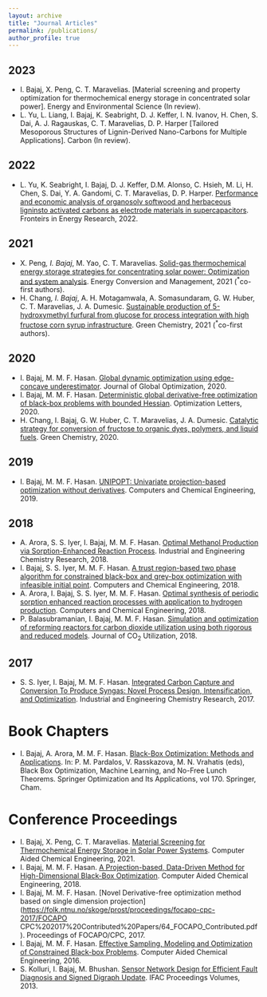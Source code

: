 ```yaml
---
layout: archive
title: "Journal Articles"
permalink: /publications/
author_profile: true
---
```


## 2023

- I. Bajaj, X. Peng, C. T. Maravelias. [Material screening and property optimization for thermochemical energy storage in concentrated solar power]. Energy and Environmental Science (In review). 
- L. Yu, L. Liang, I. Bajaj, K. Seabright, D. J. Keffer, I. N. Ivanov, H. Chen, S. Dai, A. J. Ragauskas, C. T. Maravelias, D. P. Harper [Tailored Mesoporous Structures of Lignin-Derived Nano-Carbons for Multiple Applications]. Carbon (In review). 

## 2022

- L. Yu, K. Seabright, I. Bajaj, D. J. Keffer, D.M. Alonso, C. Hsieh, M. Li, H. Chen, S. Dai, Y. A. Gandomi, C. T. Maravelias, D. P. Harper. [Performance and economic analysis of organosolv softwood and herbaceous ligninsto activated carbons as electrode materials in supercapacitors](https://www.frontiersin.org/articles/10.3389/fenrg.2022.849949/full). Fronteirs in Energy Research, 2022.

## 2021

- X. Peng<sup>*</sup>, I. Bajaj<sup>*</sup>, M. Yao, C. T. Maravelias. [Solid-gas thermochemical energy storage strategies for concentrating solar power: Optimization and system analysis](https://www.sciencedirect.com/science/article/pii/S0196890421008128). Energy Conversion and Management, 2021 (<sup>*</sup>co-first authors). 
- H. Chang<sup>*</sup>, I. Bajaj<sup>*</sup>, A. H. Motagamwala, A. Somasundaram, G. W. Huber, C. T. Maravelias, J. A. Dumesic. [Sustainable production of 5-hydroxymethyl furfural from glucose for process integration with high fructose corn syrup infrastructure](https://pubs.rsc.org/en/content/articlehtml/2021/gc/d1gc00311a). Green Chemistry, 2021 (<sup>*</sup>co-first authors).

## 2020

- I. Bajaj, M. M. F. Hasan. [Global dynamic optimization using edge-concave underestimator](https://link.springer.com/article/10.1007/s10898-020-00883-2). Journal of Global Optimization, 2020. 
- I. Bajaj, M. M. F. Hasan. [Deterministic global derivative-free optimization of black-box problems with bounded Hessian](https://link.springer.com/article/10.1007/s11590-019-01421-0). Optimization Letters, 2020. 
- H. Chang, I. Bajaj, G. W. Huber, C. T. Maravelias, J. A. Dumesic. [Catalytic strategy for conversion of fructose to organic dyes, polymers, and liquid fuels](https://pubs.rsc.org/en/content/articlehtml/2020/gc/d0gc01576h). Green Chemistry, 2020. 

## 2019

- I. Bajaj, M. M. F. Hasan. [UNIPOPT: Univariate projection-based optimization without derivatives](https://www.sciencedirect.com/science/article/pii/S0098135419303783). Computers and Chemical Engineering, 2019. 

## 2018

- A. Arora, S. S. Iyer, I. Bajaj, M. M. F. Hasan. [Optimal Methanol Production via Sorption-Enhanced Reaction Process](https://pubs.acs.org/doi/full/10.1021/acs.iecr.8b02543). Industrial and Engineering Chemistry Research, 2018. 
- I. Bajaj, S. S. Iyer, M. M. F. Hasan. [A trust region-based two phase algorithm for constrained black-box and grey-box optimization with infeasible initial point](https://www.sciencedirect.com/science/article/pii/S0098135417304404). Computers and Chemical Engineering, 2018. 
- A. Arora, I. Bajaj, S. S. Iyer, M. M. F. Hasan. [Optimal synthesis of periodic sorption enhanced reaction processes with application to hydrogen production](https://www.sciencedirect.com/science/article/pii/S0098135418302576). Computers and Chemical Engineering, 2018. 
- P. Balasubramanian, I. Bajaj, M. M. F. Hasan. [Simulation and optimization of reforming reactors for carbon dioxide utilization using both rigorous and reduced models](https://www.sciencedirect.com/science/article/pii/S2212982017304523). Journal of CO<sub>2</sub> Utilization, 2018.

## 2017 

- S. S. Iyer, I. Bajaj, M. M. F. Hasan. [Integrated Carbon Capture and Conversion To Produce Syngas: Novel Process Design, Intensification, and Optimization](https://pubs.acs.org/doi/full/10.1021/acs.iecr.7b01688). Industrial and Engineering Chemistry Research, 2017.

# Book Chapters 

- I. Bajaj, A. Arora, M. M. F. Hasan. [Black-Box Optimization: Methods and Applications](https://link.springer.com/chapter/10.1007/978-3-030-66515-9_2). In: P. M. Pardalos, V. Rasskazova, M. N. Vrahatis (eds), Black Box Optimization, Machine Learning, and No-Free Lunch Theorems. Springer Optimization and Its Applications, vol 170. Springer, Cham. 

# Conference Proceedings 

- I. Bajaj, X. Peng, C. T. Maravelias. [Material Screening for Thermochemical Energy Storage in Solar Power Systems](https://www.sciencedirect.com/science/article/abs/pii/B9780323885065500292). Computer Aided Chemical Engineering, 2021. 
- I. Bajaj, M. M. F. Hasan. [A Projection-based, Data-Driven Method for High-Dimensional Black-Box Optimization](https://www.sciencedirect.com/science/article/abs/pii/B9780444642417501579). Computer Aided Chemical Engineering, 2018. 
- I. Bajaj, M. M. F. Hasan. [Novel Derivative-free optimization method based on single dimension projection](https://folk.ntnu.no/skoge/prost/proceedings/focapo-cpc-2017/FOCAPO CPC%202017%20Contributed%20Papers/64_FOCAPO_Contributed.pdf). Proceedings of FOCAPO/CPC, 2017. 
- I. Bajaj, M. M. F. Hasan. [Effective Sampling, Modeling and Optimization of Constrained Black-box Problems](https://www.sciencedirect.com/science/article/abs/pii/B9780444634283500977). Computer Aided Chemical Engineering, 2016. 
- S. Kolluri, I. Bajaj, M. Bhushan. [Sensor Network Design for Efficient Fault Diagnosis and Signed Digraph Update](https://www.sciencedirect.com/science/article/abs/pii/B9780444634283500977). IFAC Proceedings Volumes, 2013. 
